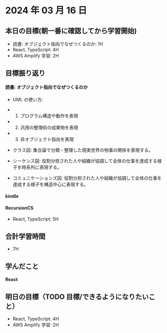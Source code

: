 # 2024 年 03 月 16 日

## 本日の目標(朝一番に確認してから学習開始)

- 読書: オブジェクト指向でなぜつくるのか: 1H
- React, TypeScript: 4H
- AWS Amplify 学習: 2H

## 目標振り返り

#### 読書: オブジェクト指向でなぜつくるのか

- UML の使い方:
- 1. プログラム構造や動作を表現
- 2. 汎用の整理術の成果物を表現
- 3. 非オブジェクト指向を表現

- クラス図: 集合論で分類・整理した現実世界の物事の関係を表現する。
- シーケンス図: 役割分担された人や組織が協調して全体の仕事を達成する様子を時系列に表現する。
- コミュニケーションズ図: 役割分担された人や組織が協調して全体の仕事を達成する様子を構造中心に表現する。

#### kindle

#### RecursionCS

- React, TypeScript: 5H

## 合計学習時間

- 7H

## 学んだこと

#### React

## 明日の目標（TODO 目標/できるようになりたいこと）

- React, TypeScript: 4H
- AWS Amplify 学習: 2H
